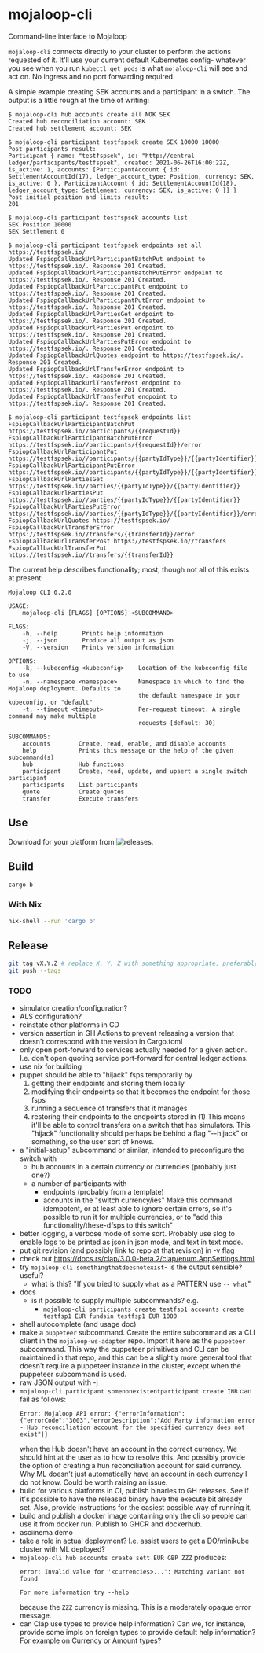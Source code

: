 # mojaloop-cli
Command-line interface to Mojaloop

`mojaloop-cli` connects directly to your cluster to perform the actions requested of it. It'll use
your current default Kubernetes config- whatever you see when you run `kubectl get pods` is what
`mojaloop-cli` will see and act on. No ingress and no port forwarding required.

A simple example creating SEK accounts and a participant in a switch. The output is a little rough
at the time of writing:
```
$ mojaloop-cli hub accounts create all NOK SEK
Created hub reconciliation account: SEK
Created hub settlement account: SEK

$ mojaloop-cli participant testfspsek create SEK 10000 10000
Post participants result:
Participant { name: "testfspsek", id: "http://central-ledger/participants/testfspsek", created: 2021-06-26T16:00:22Z, is_active: 1, accounts: [ParticipantAccount { id: SettlementAccountId(17), ledger_account_type: Position, currency: SEK, is_active: 0 }, ParticipantAccount { id: SettlementAccountId(18), ledger_account_type: Settlement, currency: SEK, is_active: 0 }] }
Post initial position and limits result:
201

$ mojaloop-cli participant testfspsek accounts list
SEK Position 10000
SEK Settlement 0

$ mojaloop-cli participant testfspsek endpoints set all https://testfspsek.io/
Updated FspiopCallbackUrlParticipantBatchPut endpoint to https://testfspsek.io/. Response 201 Created.
Updated FspiopCallbackUrlParticipantBatchPutError endpoint to https://testfspsek.io/. Response 201 Created.
Updated FspiopCallbackUrlParticipantPut endpoint to https://testfspsek.io/. Response 201 Created.
Updated FspiopCallbackUrlParticipantPutError endpoint to https://testfspsek.io/. Response 201 Created.
Updated FspiopCallbackUrlPartiesGet endpoint to https://testfspsek.io/. Response 201 Created.
Updated FspiopCallbackUrlPartiesPut endpoint to https://testfspsek.io/. Response 201 Created.
Updated FspiopCallbackUrlPartiesPutError endpoint to https://testfspsek.io/. Response 201 Created.
Updated FspiopCallbackUrlQuotes endpoint to https://testfspsek.io/. Response 201 Created.
Updated FspiopCallbackUrlTransferError endpoint to https://testfspsek.io/. Response 201 Created.
Updated FspiopCallbackUrlTransferPost endpoint to https://testfspsek.io/. Response 201 Created.
Updated FspiopCallbackUrlTransferPut endpoint to https://testfspsek.io/. Response 201 Created.

$ mojaloop-cli participant testfspsek endpoints list
FspiopCallbackUrlParticipantBatchPut https://testfspsek.io//participants/{{requestId}}
FspiopCallbackUrlParticipantBatchPutError https://testfspsek.io//participants/{{requestId}}/error
FspiopCallbackUrlParticipantPut https://testfspsek.io//participants/{{partyIdType}}/{{partyIdentifier}}
FspiopCallbackUrlParticipantPutError https://testfspsek.io//participants/{{partyIdType}}/{{partyIdentifier}}/error
FspiopCallbackUrlPartiesGet https://testfspsek.io//parties/{{partyIdType}}/{{partyIdentifier}}
FspiopCallbackUrlPartiesPut https://testfspsek.io//parties/{{partyIdType}}/{{partyIdentifier}}
FspiopCallbackUrlPartiesPutError https://testfspsek.io//parties/{{partyIdType}}/{{partyIdentifier}}/error
FspiopCallbackUrlQuotes https://testfspsek.io/
FspiopCallbackUrlTransferError https://testfspsek.io//transfers/{{transferId}}/error
FspiopCallbackUrlTransferPost https://testfspsek.io//transfers
FspiopCallbackUrlTransferPut https://testfspsek.io//transfers/{{transferId}}
```

The current help describes functionality; most, though not all of this exists at present:
```
Mojaloop CLI 0.2.0

USAGE:
    mojaloop-cli [FLAGS] [OPTIONS] <SUBCOMMAND>

FLAGS:
    -h, --help       Prints help information
    -j, --json       Produce all output as json
    -V, --version    Prints version information

OPTIONS:
    -k, --kubeconfig <kubeconfig>    Location of the kubeconfig file to use
    -n, --namespace <namespace>      Namespace in which to find the Mojaloop deployment. Defaults to
                                     the default namespace in your kubeconfig, or "default"
    -t, --timeout <timeout>          Per-request timeout. A single command may make multiple
                                     requests [default: 30]

SUBCOMMANDS:
    accounts        Create, read, enable, and disable accounts
    help            Prints this message or the help of the given subcommand(s)
    hub             Hub functions
    participant     Create, read, update, and upsert a single switch participant
    participants    List participants
    quote           Create quotes
    transfer        Execute transfers
```

## Use
Download for your platform from ![releases](https://github.com/partiallyordered/mojaloop-cli/releases).

## Build
```sh
cargo b
```
### With Nix
```sh
nix-shell --run 'cargo b'
```

## Release
```sh
git tag vX.Y.Z # replace X, Y, Z with something appropriate, preferably the version in Cargo
git push --tags
```

### TODO
- simulator creation/configuration?
- ALS configuration?
- reinstate other platforms in CD
- version assertion in GH Actions to prevent releasing a version that doesn't correspond with the
    version in Cargo.toml
- only open port-forward to services actually needed for a given action. I.e. don't open quoting
    service port-forward for central ledger actions.
- use nix for building
- puppet should be able to "hijack" fsps temporarily by
  1. getting their endpoints and storing them locally
  2. modifying their endpoints so that it becomes the endpoint for those fsps
  3. running a sequence of transfers that it manages
  4. restoring their endpoints to the endpoints stored in (1)
  This means it'll be able to control transfers on a switch that has simulators. This "hijack"
  functionality should perhaps be behind a flag "--hijack" or something, so the user sort of knows.
- a "initial-setup" subcommand or similar, intended to preconfigure the switch with
  - hub accounts in a certain currency or currencies (probably just one?)
  - a number of participants with
    - endpoints (probably from a template)
    - accounts in the "switch currency/ies"
  Make this command idempotent, or at least able to ignore certain errors, so it's possible to run
  it for multiple currencies, or to "add this functionality/these-dfsps to this switch"
- better logging, a verbose mode of some sort. Probably use slog to enable logs to be printed as
    json in json mode, and text in text mode.
- put git revision (and possibly link to repo at that revision) in -v flag
- check out https://docs.rs/clap/3.0.0-beta.2/clap/enum.AppSettings.html
- try `mojaloop-cli somethingthatdoesnotexist`- is the output sensible? useful?
    - what is this? "If you tried to supply `what` as a PATTERN use `-- what`"
- docs
  - is it possible to supply multiple subcommands? e.g.
    - `mojaloop-cli participants create testfsp1 accounts create testfsp1 EUR fundsin testfsp1 EUR 1000`
- shell autocomplete (and usage doc)
- make a `puppeteer` subcommand. Create the entire subcommand as a CLI client in the
    `mojaloop-ws-adapter` repo. Import it here as the `puppeteer` subcommand. This way the
    puppeteer primitives and CLI can be maintained in that repo, and this can be a slightly more
    general tool that doesn't require a puppeteer instance in the cluster, except when the
    puppeteer subcommand is used.
- raw JSON output with -j
- `mojaloop-cli participant somenonexistentparticipant create INR` can fail as follows:
    ```
    Error: Mojaloop API error: {"errorInformation":{"errorCode":"3003","errorDescription":"Add Party information error - Hub reconciliation account for the specified currency does not exist"}}
    ```
    when the Hub doesn't have an account in the correct currency. We should hint at the user as to
    how to resolve this. And possibly provide the option of creating a hun reconciliation account
    for said currency. Why ML doesn't just automatically have an account in each currency I do not
    know. Could be worth raising an issue.
- build for various platforms in CI, publish binaries to GH releases. See if it's possible to have
    the released binary have the execute bit already set. Also, provide instructions for the
    easiest possible way of running it.
- build and publish a docker image containing only the cli so people can use it from docker run.
    Publish to GHCR and dockerhub.
- asciinema demo
- take a role in actual deployment? I.e. assist users to get a DO/minikube cluster with ML
    deployed?
- `mojaloop-cli hub accounts create sett EUR GBP ZZZ`
    produces:
    ```
    error: Invalid value for '<currencies>...': Matching variant not found

    For more information try --help
    ```
    because the `ZZZ` currency is missing. This is a moderately opaque error message.
- can Clap use types to provide help information? Can we, for instance, provide some impls on
    foreign types to provide default help information? For example on Currency or Amount types?
